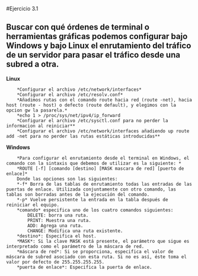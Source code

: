 #Ejercicio 3.1
## Buscar con qué órdenes de terminal o herramientas gráficas podemos configurar bajo Windows y bajo Linux el enrutamiento del tráfico de un servidor para pasar el tráfico desde una subred a otra.

**Linux**
	
		*Configurar el archivo /etc/network/interfaces*
		*Configurar el archivo /etc/resolv.conf*
		*Añadimos rutas con el comando route hacia red (route -net), hacia host (route - host) o defecto (route default), y elegimos con la opcion gw la pasarela.* 
		*echo 1 > /proc/sys/net/ipv4/ip_forward
		*Configurar el archivo /etc/sysctl.conf para no perder la informacion al reiniciar**
		*Configurar el archivo /etc/network/interfaces añadiendo up route add -net para no perder las rutas estáticas introducidas**

**Windows**

		*Para configurar el enrutamiento desde el terminal en Windows, el comando con la sintaxis que debemos de utilizar es la siguiente: *
		*ROUTE [-f] [comando [destino] [MASK mascara de red] [puerto de enlace]*
		Donde las opciones son las siguientes:
		*-f* Borra de las tablas de enrutamiento todas las entradas de las puertas de enlace. Utilizada conjuntamente con otro comando, las tablas son borradas antes de la ejecución del comando.
		*-p* Vuelve persistente la entrada en la tabla después de reiniciar el equipo.
		*comando* especifica uno de los cuatro comandos siguientes:
			DELETE: borra una ruta.
			PRINT: Muestra una ruta.
			ADD: Agrega una ruta.
			CHANGE: Modifica una ruta existente. 
		*destino*: Especifica el host.
		*MASK*: Si la clave MASK está presente, el parámetro que sigue es interpretado como el parámetro de la máscara de red.
		*máscara de red*: Si se proporciona, especifica el valor de máscara de subred asociado con esta ruta. Si no es así, éste toma el valor por defecto de 255.255.255.255.
		*puerta de enlace*: Especifica la puerta de enlace.
